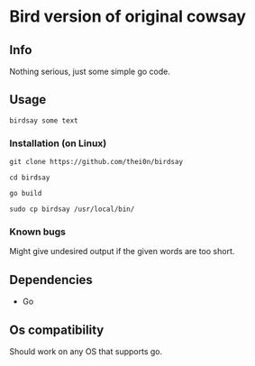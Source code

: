 # Bird version of original cowsay

## Info
Nothing serious, just some simple go code.

## Usage

```birdsay some text```


### Installation (on Linux)


```
git clone https://github.com/thei0n/birdsay
```

``` 
cd birdsay
```

``` 
go build
```

```
sudo cp birdsay /usr/local/bin/
```

### Known bugs 
Might give undesired output if the given words are too short.

## Dependencies
* Go

## Os compatibility
Should work on any OS that supports go.

